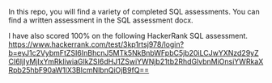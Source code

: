 In this repo, you will find a variety of completed SQL assessments. You can find a written assessment in the SQL assessment docx. 

I have also scored 100% on the following HackerRank SQL assessment. 
https://www.hackerrank.com/test/3kp1rtsj978/login?b=eyJ1c2VybmFtZSI6InBhcnJ5MTk5NkBnbWFpbC5jb20iLCJwYXNzd29yZCI6IjIyMjIxYmRkIiwiaGlkZSI6dHJ1ZSwiYWNjb21tb2RhdGlvbnMiOnsiYWRkaXRpb25hbF90aW1lX3BlcmNlbnQiOjB9fQ==
